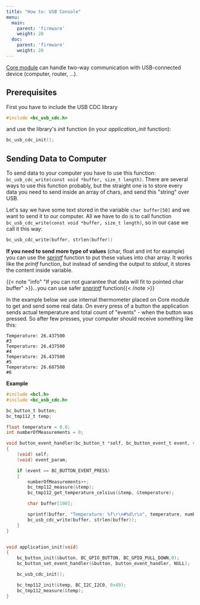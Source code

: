```yaml
---
title: "How to: USB Console"
menu:
  main:
    parent: 'firmware'
    weight: 20
  doc:
    parent: 'firmware'
    weight: 20
---
```


[Core module](../../hardware/about-core-module/) can handle two-way communication with USB-connected device (computer, router, ...).

## Prerequisites
First you have to include the USB CDC library
```c
#include <bc_usb_cdc.h>
```

and use the library's *init* function (in your *application_init* function):
```c
bc_usb_cdc_init();
```


## Sending Data to Computer
To send data to your computer you have to use this function: `bc_usb_cdc_write(const void *buffer, size_t length)`. There are several ways to use this function probably, but the straight one is to store every data you need to send inside an array of chars, and send this "string" over USB.

Let's say we have some text stored in the variable `char buffer[50]` and we want to send it to our computer. All we have to do is to call function `bc_usb_cdc_write(const void *buffer, size_t length)`, so in our case we call it this way:
```c
bc_usb_cdc_write(buffer, strlen(buffer))
```


**If you need to send more type of values** (char, float and int for example) you can use the *[sprintf](http://www.cplusplus.com/reference/cstdio/sprintf/)* function to put these values into char array. It works like the *printf* function, but instead of sending the output to *stdout*, it stores the content inside variable.


{{< note "info" "If you can not guarantee that data will fit to pointed char buffer" >}}...you can use safer *[snprintf](http://www.cplusplus.com/reference/cstdio/snprintf/)* function{{< /note >}}


In the example below we use internal thermometer placed on Core module to get and send some real data.
On every press of a button the application sends actual temperature and total count of "events" - when the button was pressed. So after few presses, your computer should receive something like this:

```
Temperature: 26.437500
#3
Temperature: 26.437500
#4
Temperature: 26.437500
#5
Temperature: 26.687500
#6
```


**Example**

```c
#include <bcl.h>
#include <bc_usb_cdc.h>

bc_button_t button;
bc_tmp112_t temp;

float temperature = 0.0;
int numberOfMeasurements = 0;

void button_event_handler(bc_button_t *self, bc_button_event_t event, void *event_param)
{
    (void) self;
    (void) event_param;

    if (event == BC_BUTTON_EVENT_PRESS)
    {
        numberOfMeasurements++;
        bc_tmp112_measure(&temp);
        bc_tmp112_get_temperature_celsius(&temp, &temperature);

        char buffer[100];

        sprintf(buffer, "Temperature: %f\r\n#%d\r\n", temperature, numberOfMeasurements);
        bc_usb_cdc_write(buffer, strlen(buffer));
    }
}


void application_init(void)
{
    bc_button_init(&button, BC_GPIO_BUTTON, BC_GPIO_PULL_DOWN,0);
    bc_button_set_event_handler(&button, button_event_handler, NULL);

    bc_usb_cdc_init();

    bc_tmp112_init(&temp, BC_I2C_I2C0, 0x49);
    bc_tmp112_measure(&temp);
}
```
